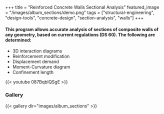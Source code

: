 +++
title = "Reinforced Concrete Walls Sectional Analysis"
featured_image = "/images/album_sections/demo.png"
tags = ["structural-engineering", "design-tools", "concrete-design", "section-analysis", "walls"]
+++

#### This program allows accurate analysis of sections of composite walls of any geometry, based on current regulations (DS 60). The following are determined:

- 3D interaction diagrams  
- Reinforcement modification  
- Displacement demand  
- Moment-Curvature diagram  
- Confinement length

{{< youtube 087BqbIQSgE >}}

### Gallery

{{< gallery dir="images/album_sections" >}}
